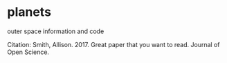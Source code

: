 # planets
outer space information and code

Citation: Smith, Allison. 2017. Great paper that you want to read. Journal of Open Science. 
